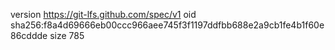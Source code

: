 version https://git-lfs.github.com/spec/v1
oid sha256:f8a4d69666eb00ccc966aee745f3f1197ddfbb688e2a9cb1fe4b1f60e86cddde
size 785
